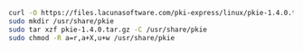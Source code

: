 ﻿```sh
curl -O https://files.lacunasoftware.com/pki-express/linux/pkie-1.4.0.tar.gz
sudo mkdir /usr/share/pkie
sudo tar xzf pkie-1.4.0.tar.gz -C /usr/share/pkie
sudo chmod -R a=r,a+X,u+w /usr/share/pkie
```
